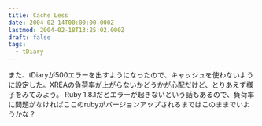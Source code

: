 ```yaml
---
title: Cache Less
date: 2004-02-14T00:00:00.000Z
lastmod: 2004-02-18T13:25:02.000Z
draft: false
tags:
  - tDiary
---
```


また、tDiaryが500エラーを出すようになったので、キャッシュを使わないように設定した。XREAの負荷率が上がらないかどうかが心配だけど、とりあえず様子をみてみよう。 Ruby 1.8.1だとエラーが起きないという話もあるので、負荷率に問題がなければここのrubyがバージョンアップされるまではこのままでいようかな？
